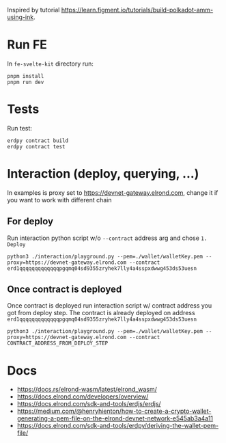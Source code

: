 Inspired by tutorial https://learn.figment.io/tutorials/build-polkadot-amm-using-ink.

# Run FE
In `fe-svelte-kit` directory run:
```
pnpm install
pnpm run dev
```

# Tests

Run test:
```
erdpy contract build
erdpy contract test
```

# Interaction (deploy, querying, ...)
In examples is proxy set to https://devnet-gateway.elrond.com, change it if you want to work
with different chain
## For deploy
Run interaction python script w/o `--contract` address arg and chose `1. Deploy`
```
python3 ./interaction/playground.py --pem=./wallet/walletKey.pem --proxy=https://devnet-gateway.elrond.com --contract erd1qqqqqqqqqqqqqpgqmq04sd9355zryhek7lly4a4sspxdwwg453ds53uesn
```
## Once contract is deployed
Once contract is deployed run interaction script w/ contract address you got from deploy step.
The contract is already deployed on address `erd1qqqqqqqqqqqqqpgqmq04sd9355zryhek7lly4a4sspxdwwg453ds53uesn`
```
python3 ./interaction/playground.py --pem=./wallet/walletKey.pem --proxy=https://devnet-gateway.elrond.com --contract CONTRACT_ADDRESS_FROM_DEPLOY_STEP
```

# Docs
- https://docs.rs/elrond-wasm/latest/elrond_wasm/
- https://docs.elrond.com/developers/overview/
- https://docs.elrond.com/sdk-and-tools/erdjs/erdjs/
- https://medium.com/@henryhienton/how-to-create-a-crypto-wallet-generating-a-pem-file-on-the-elrond-devnet-network-e545ab3a4a11
- https://docs.elrond.com/sdk-and-tools/erdpy/deriving-the-wallet-pem-file/
